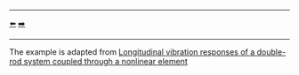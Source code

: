 ***
[⬅️](../014/README.md "Previous example")
[➡️](../016/README.md "Next example")
***

The example is adapted from [Longitudinal vibration responses of a double-rod system coupled through a nonlinear element](https://doi.org/10.1007/s11071-023-09138-7)
